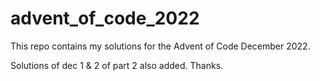 # advent_of_code_2022
This repo contains my solutions for the Advent of Code December 2022.

Solutions of dec 1 & 2 of part 2 also added.
Thanks.
